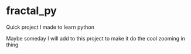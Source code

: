 # fractal_py

Quick project I made to learn python

Maybe someday I will add to this project to make it do the cool zooming in thing
